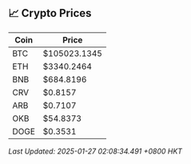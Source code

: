 ## 📈 Crypto Prices

| Coin | Price |
| ---- | ----- |
| BTC | $105023.1345 |
| ETH | $3340.2464 |
| BNB | $684.8196 |
| CRV | $0.8157 |
| ARB | $0.7107 |
| OKB | $54.8373 |
| DOGE | $0.3531 |

_Last Updated: 2025-01-27 02:08:34.491 +0800 HKT_